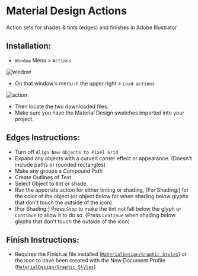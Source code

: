 # Material Design Actions
Action sets for shades & tints (edges) and finishes in Adobe Illustrator

## Installation:
- `Window` Menu > `Actions`

![window](https://cloud.githubusercontent.com/assets/5341898/7786930/e5f00694-01a1-11e5-90ba-c764f4a942ff.png)

- On that window's menu in the upper right > `Load actions`

![action](https://cloud.githubusercontent.com/assets/5341898/7786931/e5f4f8a2-01a1-11e5-9004-5d67b78367a0.png)

- Then locate the two downloaded files.
- Make sure you have the Material Design swatches imported into your project.

## Edges Instructions:
- Turn off `Align New Objects to Pixel Grid`
- Expand any objects with a curved corner effect or appearance. (Doesn't include paths or rounded rectangles)
- Make any groups a Compound Path
- Create Outlines of Text
- Select Object to tint or shade
- Run the apporiate action for either tinting or shading, [For Shading:] for the color of the object (or object below for when shading below glyphs that don't touch the outside of the icon)
- [For Shading:] Press `Stop` to make the tint not fall below the glyph or `Continue` to allow it to do so. (Press `Continue` when shading below glyphs that don't touch the outside of the icon)

## Finish Instructions:
- Requires the Finish.ai file installed ([`MaterialDesign/Graphic Styles`](https://github.com/danielhickman/MaterialDesign/tree/master/Graphic%20Styles)) or the icon to have been created with the New Document Profile ([`MaterialDesign/Graphic Styles`](https://github.com/danielhickman/MaterialDesign/tree/master/New%20Document%20Profiles))
